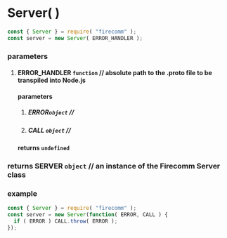 # Server( )
```javascript
const { Server } = require( "firecomm" );
const server = new Server( ERROR_HANDLER );
```
### parameters

1. #### ERROR_HANDLER `function` // absolute path to the .proto file to be transpiled into Node.js

   #### parameters

   1. ##### ERROR`object` //
   2. ##### CALL `object` //

   #### returns `undefined`

### returns SERVER `object` // an instance of the Firecomm Server class

### example

```javascript
const { Server } = require( "firecomm" );
const server = new Server(function( ERROR, CALL ) {
  if ( ERROR ) CALL.throw( ERROR );
});
```
